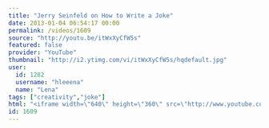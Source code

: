 ```yaml
---
title: "Jerry Seinfeld on How to Write a Joke"
date: 2013-01-04 06:54:17 00:00
permalink: /videos/1609
source: "http://youtu.be/itWxXyCfW5s"
featured: false
provider: "YouTube"
thumbnail: "http://i2.ytimg.com/vi/itWxXyCfW5s/hqdefault.jpg"
user:
  id: 1282
  username: "hleeena"
  name: "Lena"
tags: ["creativity","joke"]
html: "<iframe width=\"640\" height=\"360\" src=\"http://www.youtube.com/embed/itWxXyCfW5s?wmode=transparent&feature=oembed\" frameborder=\"0\" allowfullscreen></iframe>"
id: 1609
---
```


